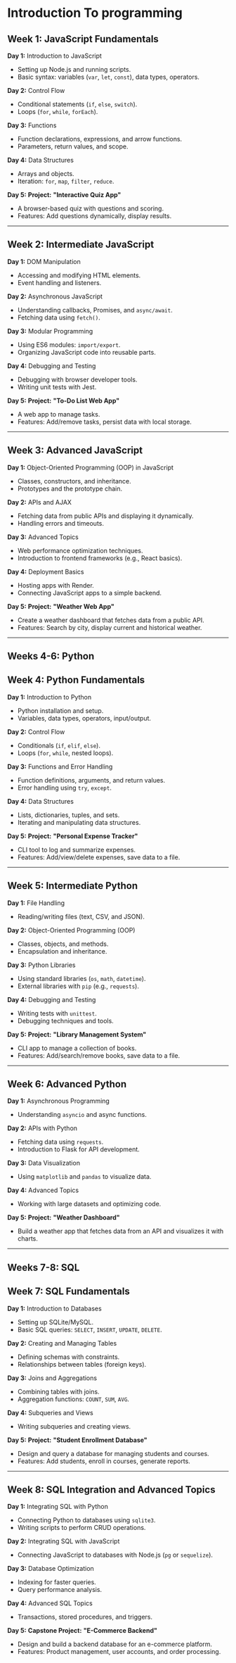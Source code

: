 # Introduction To programming

## **Week 1: JavaScript Fundamentals**

**Day 1:** Introduction to JavaScript

- Setting up Node.js and running scripts.
- Basic syntax: variables (`var`, `let`, `const`), data types, operators.

**Day 2:** Control Flow

- Conditional statements (`if`, `else`, `switch`).
- Loops (`for`, `while`, `forEach`).

**Day 3:** Functions

- Function declarations, expressions, and arrow functions.
- Parameters, return values, and scope.

**Day 4:** Data Structures

- Arrays and objects.
- Iteration: `for`, `map`, `filter`, `reduce`.

**Day 5:** **Project:** **"Interactive Quiz App"**

- A browser-based quiz with questions and scoring.
- Features: Add questions dynamically, display results.

---

## **Week 2: Intermediate JavaScript**

**Day 1:** DOM Manipulation

- Accessing and modifying HTML elements.
- Event handling and listeners.

**Day 2:** Asynchronous JavaScript

- Understanding callbacks, Promises, and `async/await`.
- Fetching data using `fetch()`.

**Day 3:** Modular Programming

- Using ES6 modules: `import/export`.
- Organizing JavaScript code into reusable parts.

**Day 4:** Debugging and Testing

- Debugging with browser developer tools.
- Writing unit tests with Jest.

**Day 5:** **Project:** **"To-Do List Web App"**

- A web app to manage tasks.
- Features: Add/remove tasks, persist data with local storage.

---

## **Week 3: Advanced JavaScript**

**Day 1:** Object-Oriented Programming (OOP) in JavaScript

- Classes, constructors, and inheritance.
- Prototypes and the prototype chain.

**Day 2:** APIs and AJAX

- Fetching data from public APIs and displaying it dynamically.
- Handling errors and timeouts.

**Day 3:** Advanced Topics

- Web performance optimization techniques.
- Introduction to frontend frameworks (e.g., React basics).

**Day 4:** Deployment Basics

- Hosting apps with Render.
- Connecting JavaScript apps to a simple backend.

**Day 5:** **Project:** **"Weather Web App"**

- Create a weather dashboard that fetches data from a public API.
- Features: Search by city, display current and historical weather.

---

## **Weeks 4-6: Python**

## **Week 4: Python Fundamentals**

**Day 1:** Introduction to Python

- Python installation and setup.
- Variables, data types, operators, input/output.

**Day 2:** Control Flow

- Conditionals (`if`, `elif`, `else`).
- Loops (`for`, `while`, nested loops).

**Day 3:** Functions and Error Handling

- Function definitions, arguments, and return values.
- Error handling using `try`, `except`.

**Day 4:** Data Structures

- Lists, dictionaries, tuples, and sets.
- Iterating and manipulating data structures.

**Day 5:** **Project:** **"Personal Expense Tracker"**

- CLI tool to log and summarize expenses.
- Features: Add/view/delete expenses, save data to a file.

---

## **Week 5: Intermediate Python**

**Day 1:** File Handling

- Reading/writing files (text, CSV, and JSON).

**Day 2:** Object-Oriented Programming (OOP)

- Classes, objects, and methods.
- Encapsulation and inheritance.

**Day 3:** Python Libraries

- Using standard libraries (`os`, `math`, `datetime`).
- External libraries with `pip` (e.g., `requests`).

**Day 4:** Debugging and Testing

- Writing tests with `unittest`.
- Debugging techniques and tools.

**Day 5:** **Project:** **"Library Management System"**

- CLI app to manage a collection of books.
- Features: Add/search/remove books, save data to a file.

---

## **Week 6: Advanced Python**

**Day 1:** Asynchronous Programming

- Understanding `asyncio` and async functions.

**Day 2:** APIs with Python

- Fetching data using `requests`.
- Introduction to Flask for API development.

**Day 3:** Data Visualization

- Using `matplotlib` and `pandas` to visualize data.

**Day 4:** Advanced Topics

- Working with large datasets and optimizing code.

**Day 5:** **Project:** **"Weather Dashboard"**

- Build a weather app that fetches data from an API and visualizes it with charts.

---

## **Weeks 7-8: SQL**

## **Week 7: SQL Fundamentals**

**Day 1:** Introduction to Databases

- Setting up SQLite/MySQL.
- Basic SQL queries: `SELECT`, `INSERT`, `UPDATE`, `DELETE`.

**Day 2:** Creating and Managing Tables

- Defining schemas with constraints.
- Relationships between tables (foreign keys).

**Day 3:** Joins and Aggregations

- Combining tables with joins.
- Aggregation functions: `COUNT`, `SUM`, `AVG`.

**Day 4:** Subqueries and Views

- Writing subqueries and creating views.

**Day 5:** **Project:** **"Student Enrollment Database"**

- Design and query a database for managing students and courses.
- Features: Add students, enroll in courses, generate reports.

---

## **Week 8: SQL Integration and Advanced Topics**

**Day 1:** Integrating SQL with Python

- Connecting Python to databases using `sqlite3`.
- Writing scripts to perform CRUD operations.

**Day 2:** Integrating SQL with JavaScript

- Connecting JavaScript to databases with Node.js (`pg` or `sequelize`).

**Day 3:** Database Optimization

- Indexing for faster queries.
- Query performance analysis.

**Day 4:** Advanced SQL Topics

- Transactions, stored procedures, and triggers.

**Day 5:** **Capstone Project:** **"E-Commerce Backend"**

- Design and build a backend database for an e-commerce platform.
- Features: Product management, user accounts, and order processing.
